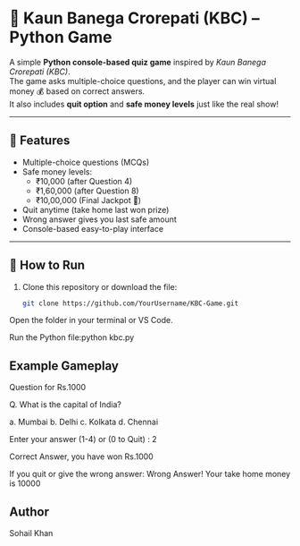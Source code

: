 # 🎯 Kaun Banega Crorepati (KBC) – Python Game

A simple **Python console-based quiz game** inspired by *Kaun Banega Crorepati (KBC)*.  
The game asks multiple-choice questions, and the player can win virtual money 💰 based on correct answers.  
It also includes **quit option** and **safe money levels** just like the real show!

---

## 📌 Features
- Multiple-choice questions (MCQs)
- Safe money levels:
  - ₹10,000 (after Question 4)
  - ₹1,60,000 (after Question 8)
  - ₹10,00,000 (Final Jackpot 💎)
- Quit anytime (take home last won prize)
- Wrong answer gives you last safe amount
- Console-based easy-to-play interface

---

## 🚀 How to Run

1. Clone this repository or download the file:
   ```bash
   git clone https://github.com/YourUsername/KBC-Game.git

Open the folder in your terminal or VS Code.

Run the Python file:python kbc.py

## Example Gameplay

Question for Rs.1000

Q. What is the capital of India?

a. Mumbai            b. Delhi
c. Kolkata           d. Chennai

Enter your answer (1-4) or (0 to Quit) : 2

Correct Answer, you have won Rs.1000

If you quit or give the wrong answer:
Wrong Answer!
Your take home money is 10000


## Author
Sohail Khan
